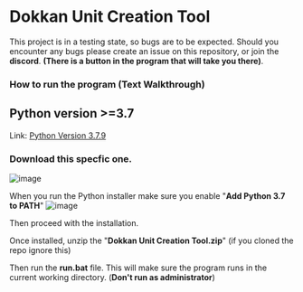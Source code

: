 # Dokkan Unit Creation Tool



This project is in a testing state, so bugs are to be expected. Should you encounter any bugs please create an issue on this repository, or join the **discord**. **(There is a button in the program that will take you there)**.

### How to run the program (Text Walkthrough)  

**Python version >=3.7**  
---

Link: [Python Version 3.7.9](https://www.python.org/downloads/release/python-379/)

### Download this specfic one.
![image](https://github.com/TheRagingRyan/Dokkan-Unit-Creation-Tool/assets/30947607/f0219f13-b0df-4a9a-92ee-2c9d560190bf)

When you run the Python installer make sure you enable "**Add Python 3.7 to PATH**"
![image](https://github.com/TheRagingRyan/Dokkan-Unit-Creation-Tool/assets/30947607/86dc9386-1348-4c8e-83d3-39d8961b414b)

Then proceed with the installation.  

Once installed, unzip the "**Dokkan Unit Creation Tool.zip**" (if you cloned the repo ignore this)  

Then run the **run.bat** file. This will make sure the program runs in the current working directory. (**Don't run as administrator**)
